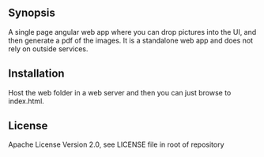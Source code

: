 ## Synopsis

A single page angular web app where you can drop pictures into the UI, and then generate a pdf of the images.
It is a standalone web app and does not rely on outside services.

## Installation

Host the web folder in a web server and then you can just browse to index.html.

## License

 Apache License Version 2.0, see LICENSE file in root of repository